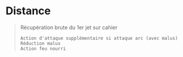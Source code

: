 # Distance

> Récupération brute du 1er jet sur cahier
>
> ```text
> Action d'attaque supplémentaire si attaque arc (avec malus)
> Réduction malus
> Action feu nourri
> ```

